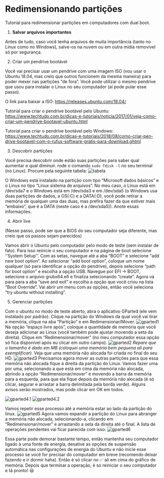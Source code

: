 # Redimensionando partições
Tutorial para redimensionar partições em computadores com dual boot.
1. **Salvar arquivos importantes**

Antes de tudo, caso você tenha arquivos de muita importância (tanto no Linux como no Windows), salve-os na nuvem ou em outra mídia removível só por segurança.

2. Criar um pendrive bootável

Você vai precisar usar um pendrive com uma imagem ISO (vou usar o Ubuntu 18.04, mas creio que outros funcionem da mesma maneira) para poder mexer nas partições “de fora”. Você pode utilizar o mesmo pendrive que usou para instalar o Linux no seu computador (aí pode pular esse passo).

O link para baixar a ISO: 
https://releases.ubuntu.com/18.04/

Tutorial para criar o pendrive bootável pelo Ubuntu: https://www.techtudo.com.br/dicas-e-tutoriais/noticia/2017/01/veja-como-criar-um-pendrive-bootavel-ubuntu.html

Tutorial para criar o pendrive bootável pelo Windows: https://www.techtudo.com.br/dicas-e-tutoriais/2018/08/como-criar-pen-drive-bootavel-com-o-rufus-software-gratis-para-download.ghtml

3. Descobrir partições

Você precisa descobrir onde estão suas partições para saber qual aumentar e qual diminuir. rode o comando `sudo fdisk -l` no seu terminal (no Linux).
Procure pela seguinte tabela: 
![tabela](https://lh6.googleusercontent.com/Ac8Bi-Of52m8Jn-Cb2Kvarb6UicZRnawqGBbVLwSA0GxSgDJNkr17AM1wZiaqppu4OJ4hpi-lGI2kVlBSW7LFtBGUhWEcBzp9A77uU_3nL8Q4iU6DpPwUOXFE56N881n--WtR7by)

O Windows está instalado na partição com tipo “Microsoft dados básicos” e o Linux no tipo “Linux sistema de arquivos”. No meu caso, o  Linux está em /dev/sda7 e o Windows está em /dev/sda3 e em /dev/sda5 (o Windows usa duas partições de dados, a OS(:C) e a DATA(:D), você pode retirar a memória de qualquer uma das duas, mas prefira fazer da que estiver mais “embaixo”, que é a DATA (neste caso é a /dev/sda5)). Anote essas informações.

4. Abrir live

(Nesse passo, pode ser que a BIOS do seu computador seja diferente, mas creio que os passos sejam parecidos)

Vamos abrir o Ubuntu pelo computador pelo modo de teste (sem instalar de fato). Para isso reinicie o seu computador e na página de boot selecione ''System Setup''. Com as setas, navegue até a aba “BOOT” e selecione “add new boot option”. Ao selecionar “add boot option”, coloque um nome qualquer (só para identificar a opção do pendrive), depois selecione “path for boot option” e escolha a opção USB. Navegue por EFI -> BOOT, selecione o arquivo grubx64.efi e finaliza selecionando “create”.
Agora vá para para a aba “save and exit” e escolha a opção que você criou na lista “Boot Override”. Vai abrir um menu com as opções, então você seleciona “try ubuntu without installing”.

5. Gerenciar partições

Com o ubuntu no modo de teste aberto, abra o aplicativo GParted (ele vem instalado por padrão).
Clique na partição do Windows da qual você vai tirar a memória, clique na aba “Partição” e em Redimensionar/Mover.
![gparted1](https://lh6.googleusercontent.com/fzoaENVX81n49Gz4YzGja3nSSqoGdoSb9Vny4TjiYOSY1dgpP1nX4bEvnrHKLe317Bgz81lbvOuKCaEiDbP67jV9l39ZMAOmOGigngYYXwu-v63mH6alzDPh2LVcDaGPzeQsBeoo)
Na opção “espaço livre após”, coloque a quantidade de memória que você deseja adicionar ao Linux (você também pode ajustar movendo a seta da direita). Clique em “Redimensionar/mover” (no meu computador essa opção só fica disponível após eu clicar em outro campo).
![gparted2](https://lh5.googleusercontent.com/6HEpDm711u3coD9Yb0cvlx9AqrwOiiMC9aAxmzcPN77_Zr8l107uFgx9ul5C0kxjvOajADST67zmfBI9M98iDDc1kBTO-S2VDE7MUnrw5g8tK-2IpXVQS-5XCWhR6-jPc7O5gFB4)
*Repare que o tamanho é dado em MB (coloquei uma memória bem pequena ali para exemplificar).*
Veja que uma memória não alocada foi criada no final do seu HD.
![gparted3](https://lh3.googleusercontent.com/hQMO_8fWlOOWhjYplCCA08JTHv99en5wrXRxm_--3S8TqQF0rn1YRMVsTdoq0s-aq_v0QVuBwdRJY62UMGtrlEkvWz8wJ0DdyDGmMU9h-dBlwsvBXiD6finW0Pa1Fy6FxxLg141G)
Precisamos agora mover as outras partições para que essa memória não alocada fique à direita da partição do Linux. Vamos fazer uma por uma, selecionando a que está em cima da memória não alocada, abrindo a opção “Redimensionar/mover” e movendo a barra da memória para a esquerda, para que ela fique depois da memória não alocada (é só clicar, segurar e arrastar a barra delimitada pela borda verde). Alguns avisos serão mostrados, mas pode clicar em OK em todos.

![gparted4.1](https://lh6.googleusercontent.com/fyFS-dmsnFXnMGnPNJQ3gUlDZDUxkT89IMT5eZzWUXlaT4Z3MT1vzY0LC76Cl6s3rWe_nmC_Jpph0YIbLm0H4P3TLhz-_BJklO1GFppiKVcx6mGPc6bttB3mdsgdKNKkBZJDWZ3q) ![gparted4.2](https://lh6.googleusercontent.com/HDHBK3ScbznK0u98qu68Sgo4pRu20m4qOxxqVfvB0eP6UEvOSLHyAoFdNh-T7hPLe6AoENveWRUtI-nR3Zyeb6dyTHyFM7-Mr99wMzDd4Y2TSm0LgJ1FA3E_O1VGz5KADQkObB4B)

Vamos repetir esse processo até a memória estar ao lado da partição do linux.
![gparted5](https://lh3.googleusercontent.com/fmOyRaZoagYlXYS5gD_qIa8_h6GEcRPxyIfvUZ4bohVx9kaJsY5MaT-LDgmBoCkVlgHaJUVSgYD7tDgZ7qV7mO1iPYTwtAvckf3FAN7zRMTfcOE-ZCMo370AoIW8wBsq0sKwv3fY)
Agora vamos expandir a partição do Linux para abranger a memória não alocada, selecionando-a, clicando em “Redimensionar/mover” e arrastando a seta da direita até o final. A lista de operações pendentes vai ficar parecida com isso: 
![gparted6](https://lh4.googleusercontent.com/8YLR75fuceTd3Vf4XEs89N1dsxXnfgGI1NXfmr20DpS-1IGLbd13CVHgGVRJD66uzUyLJ8ci91BoULRZClc6TpXBZQLrq1Se7jlVSSQ)

Essa parte pode demorar bastante tempo, então mantenha seu computador ligado à uma fonte de energia, desative as opções de suspensão automática nas configurações de energia do Ubuntu e não inicie esse processo se você for precisar do computador em breve (recomendo deixar fazendo e ir dormir haha). Então é só clicar no ✅ ali em cima do gráfico de memória.
Depois que terminar a operação, é só reiniciar o seu computador e tá pronto! 😃